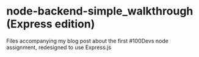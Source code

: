 # node-backend-simple_walkthrough (Express edition)

Files accompanying my blog post about the first #100Devs node assignment, redesigned to use Express.js

